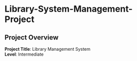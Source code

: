 # Library-System-Management-Project
## Project Overview
**Project Title**: Library Management System  
**Level**: Intermediate 
